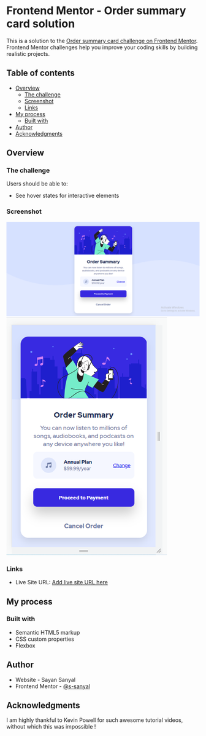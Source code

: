 # Frontend Mentor - Order summary card solution

This is a solution to the [Order summary card challenge on Frontend Mentor](https://www.frontendmentor.io/challenges/order-summary-component-QlPmajDUj). Frontend Mentor challenges help you improve your coding skills by building realistic projects. 

## Table of contents

- [Overview](#overview)
  - [The challenge](#the-challenge)
  - [Screenshot](#screenshot)
  - [Links](#links)
- [My process](#my-process)
  - [Built with](#built-with)
- [Author](#author)
- [Acknowledgments](#acknowledgments)



## Overview

### The challenge

Users should be able to:

- See hover states for interactive elements

### Screenshot

![Desktop View](./Preview/Desktop-Mode.png)
![Mobile View](./Preview/Mobile-Mode.png)



### Links

- Live Site URL: [Add live site URL here](https://s-sanyal.github.io/order-summary-component-main/)

## My process

### Built with

- Semantic HTML5 markup
- CSS custom properties
- Flexbox

## Author

- Website - Sayan Sanyal
- Frontend Mentor - [@s-sanyal](https://www.frontendmentor.io/profile/yourusername)


## Acknowledgments

I am highly thankful to Kevin Powell for such awesome tutorial videos, without which this was impossible !

